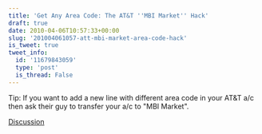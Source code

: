 ```yaml
---
title: 'Get Any Area Code: The AT&T ''MBI Market'' Hack'
draft: true
date: 2010-04-06T10:57:33+00:00
slug: '201004061057-att-mbi-market-area-code-hack'
is_tweet: true
tweet_info:
  id: '11679843059'
  type: 'post'
  is_thread: False
---
```




Tip: If you want to add a new line with different area code in your AT&T a/c then ask their guy to transfer your a/c to "MBI Market".

[Discussion](https://x.com/sytelus/status/11679843059)

